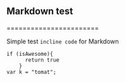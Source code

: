 ## Markdown test
=======================

Simple test `incline code` for Markdown

```
if (isAwesome){
      return true
    }
var k = "tomat";
```
